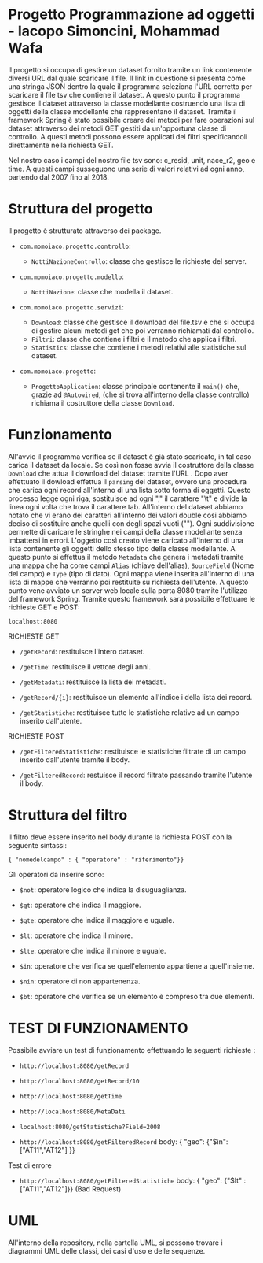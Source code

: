 # Progetto Programmazione ad oggetti - Iacopo Simoncini, Mohammad Wafa

Il progetto si occupa di gestire un dataset fornito tramite un link contenente diversi URL dal quale scaricare il file.
Il link in questione si presenta come una stringa JSON dentro la quale il programma seleziona l'URL corretto per scaricare
il file tsv che contiene il dataset. A questo punto il programma gestisce il dataset attraverso la classe modellante 
costruendo una lista di oggetti della classe modellante che rappresentano il dataset. Tramite il framework Spring è stato
possibile creare dei metodi per fare operazioni sul dataset attraverso dei metodi GET gestiti da un'opportuna 
classe di controllo. A questi metodi possono essere applicati dei filtri specificandoli direttamente nella richiesta GET.

Nel nostro caso i campi del nostro file tsv sono: c_resid, unit, nace_r2, geo e time. A questi campi susseguono una serie
di valori relativi ad ogni anno, partendo dal 2007 fino al 2018.

# Struttura del progetto
Il progetto è strutturato attraverso dei package.

- `com.momoiaco.progetto.controllo`:
  - `NottiNazioneControllo`: classe che gestisce le richieste del server.

- `com.momoiaco.progetto.modello`:
  - `NottiNazione`: classe che modella il dataset.
  
- `com.momoiaco.progetto.servizi`:
  - `Download`: classe che gestisce il download del file.tsv e che si occupa di gestire alcuni metodi get che poi verranno
  richiamati dal controllo.
  - `Filtri`: classe che contiene i filtri e il metodo che applica i filtri.
  - `Statistics`: classe che contiene i metodi relativi alle statistiche sul dataset.
  
- `com.momoiaco.progetto`:
  - `ProgettoApplication`: classe principale contenente il `main()` che, grazie ad `@Autowired`, (che si trova all'interno 
  della classe controllo) richiama il costruttore della classe `Download`.

# Funzionamento

All'avvio il programma verifica se il dataset è già stato scaricato, in tal caso carica il dataset da locale. Se così non fosse 
avvia il costruttore della classe `Download` che attua il download del dataset tramite l'URL    . Dopo aver effettuato il 
dowload effettua il `parsing` del dataset, ovvero una procedura che carica ogni record all'interno di una lista sotto forma di
oggetti. Questo processo legge ogni riga, sostituisce ad ogni "," il carattere "\t" e divide la linea ogni volta che trova
il carattere tab. All'interno del dataset abbiamo notato che vi erano dei caratteri all'interno dei valori double cosi abbiamo 
deciso di sostituire anche quelli con degli spazi vuoti (""). Ogni suddivisione permette di caricare le stringhe nei campi
della classe modellante senza imbattersi in errori. L'oggetto così creato viene caricato all'interno di una lista contenente 
gli oggetti dello stesso tipo della classe modellante. A questo punto si effettua il metodo `Metadata` che genera i metadati
tramite una mappa che ha come campi `Alias` (chiave dell'alias), `SourceField` (Nome del campo) e `Type` (tipo di dato).
Ogni mappa viene inserita all'interno di una lista di mappe che verranno poi restituite su richiesta dell'utente. 
A questo punto vene avviato un server web locale sulla porta 8080 tramite l'utilizzo del framework Spring. Tramite questo 
framework sarà possibile effettuare le richieste GET e POST:

`localhost:8080`

  RICHIESTE GET

  - `/getRecord`: restituisce l'intero dataset.
  
  - `/getTime`: restituisce il vettore degli anni.
  
  - `/getMetadati`: restituisce la lista dei metadati.
  
  - `/getRecord/{i}`: restituisce un elemento all'indice i della lista dei record.
  
  - `/getStatistiche`: restituisce tutte le statistiche relative ad un campo inserito dall'utente.
  
  RICHIESTE POST
  
  - `/getFilteredStatistiche`: restituisce le  statistiche filtrate di un campo inserito dall'utente tramite il body.
  
  - `/getFilteredRecord`: restuisce il record filtrato passando tramite l'utente il body.
  
# Struttura del filtro

Il filtro deve essere inserito nel body durante la richiesta POST con la seguente sintassi: 

`{ "nomedelcampo" : { "operatore" : "riferimento"}}`

Gli operatori da inserire sono:

 - `$not`: operatore logico che indica la disuguaglianza.
 
 - `$gt`: operatore che indica il maggiore.
 
 - `$gte`: operatore che indica il maggiore e uguale.
 
 - `$lt`: operatore che indica il minore.
 
 - `$lte`: operatore che indica il minore e uguale.
 
 - `$in`: operatore che verifica se quell'elemento appartiene a quell'insieme.
 
 - `$nin`: operatore di non appartenenza.
 
 - `$bt`: operatore che verifica se un elemento è compreso tra due elementi.
 
# TEST DI FUNZIONAMENTO

Possibile avviare un test di funzionamento effettuando le seguenti richieste :

- `http://localhost:8080/getRecord`

- `http://localhost:8080/getRecord/10`

- `http://localhost:8080/getTime`

- `http://localhost:8080/MetaDati`

- `localhost:8080/getStatistiche?Field=2008`

- `http://localhost:8080/getFilteredRecord`    body: { "geo": {"$in": ["AT11","AT12"] }}

Test di errore

- `http://localhost:8080/getFilteredStatistiche`    body: { "geo": {"$lt" : ["AT11","AT12"]}}   (Bad Request)

# UML

All'interno della repository, nella cartella UML, si possono trovare i diagrammi UML delle classi, 
dei casi d'uso e delle sequenze.


 
